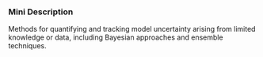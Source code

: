 ### Mini Description

Methods for quantifying and tracking model uncertainty arising from limited knowledge or data, including Bayesian approaches and ensemble techniques.
